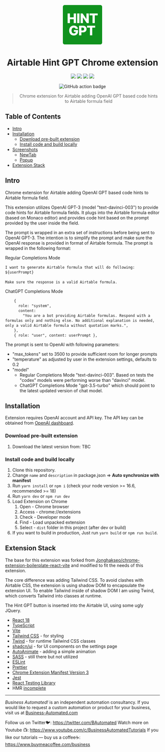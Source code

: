 <div align="center">
<img src="public/icon-128.png" alt="logo"/>
<h1> Airtable Hint GPT Chrome extension</h1>

![](https://img.shields.io/badge/React-61DAFB?style=flat-square&logo=react&logoColor=black)
![](https://img.shields.io/badge/Typescript-3178C6?style=flat-square&logo=typescript&logoColor=white)
![](https://img.shields.io/badge/Tailwind_CSS-38B2AC?style=flat-square&logo=tailwind-css&logoColor=white)
![](https://badges.aleen42.com/src/vitejs.svg)

![GitHub action badge](https://github.com/gregonarash/airtable-hint/actions/workflows/build.yml/badge.svg)

> Chrome extension for Airtable adding OpenAI GPT based code hints to Airtable formula field

</div>

## Table of Contents

- [Intro](#intro)
- [Installation](#installation)
  - [Download pre-built extension](#download)
  - [Install code and build locally](#local_installation)
- [Screenshots](#screenshots)
  - [NewTab](#newtab)
  - [Popup](#popup)
- [Extension Stack](#extension_stack)

## Intro <a name="intro"></a>

Chrome extension for Airtable adding OpenAI GPT based code hints to Airtable formula field.

This extension utilizes OpenAI GPT-3 (model "text-davinci-003") to provide code hints for Airtable formula fields. It plugs into the Airtable formula editor (based on Monaco editor) and provides code hint based on the prompt provided by the user inside the field.

The prompt is wrapped in an extra set of instructions before being sent to OpenAI GPT-3. The intention is to simplify the prompt and make sure the OpenAI response is provided in format of Airtable formula. The prompt is wrapped in the following format:

Regular Completions Mode

```
I want to generate Airtable formula that will do following:
${userPrompt}

Make sure the response is a valid Airtable formula.
```

ChatGPT Completions Mode

```
    {
      role: "system",
      content:
        "You are a bot providing Airtable formulas. Respond with a formulas only and nothing else. No additional explanation is needed, only a valid Airtable formula without quotation marks.",
    },
    { role: "user", content: userPrompt },
```

The prompt is sent to OpenAI with following parameters:

- "max_tokens" set to 3500 to provide sufficient room for longer prompts
- "temperature" as adjusted by user in the extension settings, defaults to 0.2
- "model"
  - Regular Completions Mode "text-davinci-003". Based on tests the "codex" models were performing worse than "davinci" model.
  - ChatGPT Completions Mode "gpt-3.5-turbo" which should point to the latest updated version of chat model.

## Installation <a name="installation"></a>

Extension requires OpenAI account and API key. The API key can be obtained from [OpenAI dashboard](https://platform.openai.com/account/api-keys).

### Download pre-built extension <a name="download"></a>

1. Download the latest version from: TBC

### Install code and build locally <a name="local_installation"></a>

1. Clone this repository.
2. Change `name` and `description` in package.json => **Auto synchronize with manifest**
3. Run `yarn install` or `npm i` (check your node version >= 16.6, recommended >= 18)
4. Run `yarn dev` or `npm run dev`
5. Load Extension on Chrome
   1. Open - Chrome browser
   2. Access - chrome://extensions
   3. Check - Developer mode
   4. Find - Load unpacked extension
   5. Select - `dist` folder in this project (after dev or build)
6. If you want to build in production, Just run `yarn build` or `npm run build`.

## Extension Stack <a name="extension_stack"></a>

The base for this extension was forked from [Jonghakseo/chrome-extension-boilerplate-react-vite](https://github.com/Jonghakseo/chrome-extension-boilerplate-react-vite#intro) and modified to fit the needs of this extension.

The core difference was adding Tailwind CSS. To avoid clashes with Airtable CSS, the extension is using shadow DOM to encapsulate the extension UI. To enable Tailwind inside of shadow DOM I am using Twind,
which converts Tailwind into classes at runtime.

The Hint GPT button is inserted into the Airtable UI, using some ugly JQuery.

- [React 18](https://reactjs.org/)
- [TypeScript](https://www.typescriptlang.org/)
- [Vite](https://vitejs.dev/)
- [Tailwind CSS](https://tailwindcss.com/) - for styling
- [Twind](https://twind.style/) - for runtime Tailwind CSS classes
- [shadcn/ui](https://ui.shadcn.com/) - for UI components on the settings page
- [AutoAnimate](https://auto-animate.formkit.com/) - adding a simple animation
- [SASS](https://sass-lang.com/) - still there but not utilized
- [ESLint](https://eslint.org/)
- [Prettier](https://prettier.io/)
- [Chrome Extension Manifest Version 3](https://developer.chrome.com/docs/extensions/mv3/intro/)
- [Jest](https://jestjs.io/)
- [React Testing Library](https://testing-library.com/docs/react-testing-library/intro/)
- HMR [incomplete](https://github.com/Jonghakseo/chrome-extension-boilerplate-react-vite/pull/25)

---

_Business Automated!_ is an independent automation consultancy. If you would like to request a custom automation or product for your business, visit us at [Business-Automated.com](https://business-automated.com/)

Follow us on Twitter🐦: https://twitter.com/BAutomated
Watch more on Youtube ️📺: https://www.youtube.com/c/BusinessAutomatedTutorials
If you like our tutorials — buy us a coffee☕: https://www.buymeacoffee.com/business
